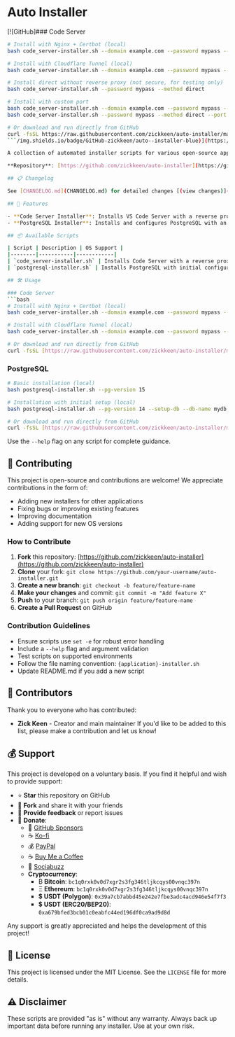 # Auto Installer

[![GitHub]### Code Server
```bash
# Install with Nginx + Certbot (local)
bash code_server-installer.sh --domain example.com --password mypass --method nginx

# Install with Cloudflare Tunnel (local)
bash code_server-installer.sh --domain example.com --password mypass --method cloudflared

# Install direct without reverse proxy (not secure, for testing only)
bash code_server-installer.sh --password mypass --method direct

# Install with custom port
bash code_server-installer.sh --domain example.com --password mypass --method nginx --port 9090
bash code_server-installer.sh --password mypass --method direct --port 3000

# Or download and run directly from GitHub
curl -fsSL https://raw.githubusercontent.com/zickkeen/auto-installer/main/code_server-installer.sh | bash -s -- --domain example.com --password mypass --method nginx
```/img.shields.io/badge/GitHub-zickkeen/auto--installer-blue)](https://github.com/zickkeen/auto-installer)

A collection of automated installer scripts for various open-source applications and services. This project aims to simplify the installation and initial configuration of popular applications on Linux (Debian/Ubuntu and RedHat-based).

**Repository**: [https://github.com/zickkeen/auto-installer](https://github.com/zickkeen/auto-installer)

## 📋 Changelog

See [CHANGELOG.md](CHANGELOG.md) for detailed changes [(view changes)](https://github.com/zickkeen/auto-installer/blob/main/CHANGELOG.md)

## 🚀 Features

- **Code Server Installer**: Installs VS Code Server with a reverse proxy (Nginx + Certbot or Cloudflare Tunnel) or direct access
- **PostgreSQL Installer**: Installs and configures PostgreSQL with an option for initial database setup

## 📦 Available Scripts

| Script | Description | OS Support |
|--------|-----------|------------|
| `code_server-installer.sh` | Installs Code Server with a reverse proxy | Ubuntu/Debian, AlmaLinux/Rocky |
| `postgresql-installer.sh` | Installs PostgreSQL with initial configuration | Debian/Ubuntu, RedHat-based |

## 🛠️ Usage

### Code Server
```bash
# Install with Nginx + Certbot (local)
bash code_server-installer.sh --domain example.com --password mypass --method nginx

# Install with Cloudflare Tunnel (local)
bash code_server-installer.sh --domain example.com --password mypass --method cloudflared

# Or download and run directly from GitHub
curl -fsSL [https://raw.githubusercontent.com/zickkeen/auto-installer/main/code_server-installer.sh](https://raw.githubusercontent.com/zickkeen/auto-installer/main/code_server-installer.sh) | bash -s -- --domain example.com --password mypass --method nginx
````

### PostgreSQL

```bash
# Basic installation (local)
bash postgresql-installer.sh --pg-version 15

# Installation with initial setup (local)
bash postgresql-installer.sh --pg-version 14 --setup-db --db-name mydb --db-user myuser --db-pass mypass

# Or download and run directly from GitHub
curl -fsSL [https://raw.githubusercontent.com/zickkeen/auto-installer/main/postgresql-installer.sh](https://raw.githubusercontent.com/zickkeen/auto-installer/main/postgresql-installer.sh) | bash -s -- --pg-version 15 --setup-db --db-name mydb --db-user myuser --db-pass mypass
```

Use the `--help` flag on any script for complete guidance.

## 🤝 Contributing

This project is open-source and contributions are welcome\! We appreciate contributions in the form of:

  - Adding new installers for other applications
  - Fixing bugs or improving existing features
  - Improving documentation
  - Adding support for new OS versions

### How to Contribute

1.  **Fork** this repository: [https://github.com/zickkeen/auto-installer](https://github.com/zickkeen/auto-installer)
2.  **Clone** your fork: `git clone https://github.com/your-username/auto-installer.git`
3.  **Create a new branch**: `git checkout -b feature/feature-name`
4.  **Make your changes** and commit: `git commit -m "Add feature X"`
5.  **Push** to your branch: `git push origin feature/feature-name`
6.  **Create a Pull Request** on GitHub

### Contribution Guidelines

  - Ensure scripts use `set -e` for robust error handling
  - Include a `--help` flag and argument validation
  - Test scripts on supported environments
  - Follow the file naming convention: `{application}-installer.sh`
  - Update README.md if you add a new script

## 👥 Contributors

Thank you to everyone who has contributed:

  - **Zick Keen** - Creator and main maintainer
    If you'd like to be added to this list, please make a contribution and let us know\!

## 💰 Support

This project is developed on a voluntary basis. If you find it helpful and wish to provide support:

  - ⭐ **Star** this repository on GitHub
  - 🍴 **Fork** and share it with your friends
  - 💬 **Provide feedback** or report issues
  - 💝 **Donate**:
      - 🐙 [GitHub Sponsors](https://github.com/sponsors/zickkeen)
      - ☕ [Ko-fi](https://ko-fi.com/zickkeen)
      - 💰 [PayPal](https://paypal.me/donateZickkeen)
      - ☕ [Buy Me a Coffee](https://buymeacoffee.com/zickkeen)
      - 💝 [Sociabuzz](https://sociabuzz.com/zickkeen)
      - **Cryptocurrency**:
          - ₿ **Bitcoin**: `bc1q0rxk0v0d7xgr2s3fg346tljkcqys00vnqc397n`
          - Ξ **Ethereum**: `bc1q0rxk0v0d7xgr2s3fg346tljkcqys00vnqc397n`
          - 💲 **USDT (Polygon)**: `0x39a7cb7abbd45e242e7fbe3adc4acd946e54f7f3`
          - 💲 **USDT (ERC20/BEP20)**: `0xa679bfed3bcb01c0eabfc44ed196df0ca9ad9d8d`

Any support is greatly appreciated and helps the development of this project\!

## 📄 License

This project is licensed under the MIT License. See the `LICENSE` file for more details.

## ⚠️ Disclaimer

These scripts are provided "as is" without any warranty. Always back up important data before running any installer. Use at your own risk.